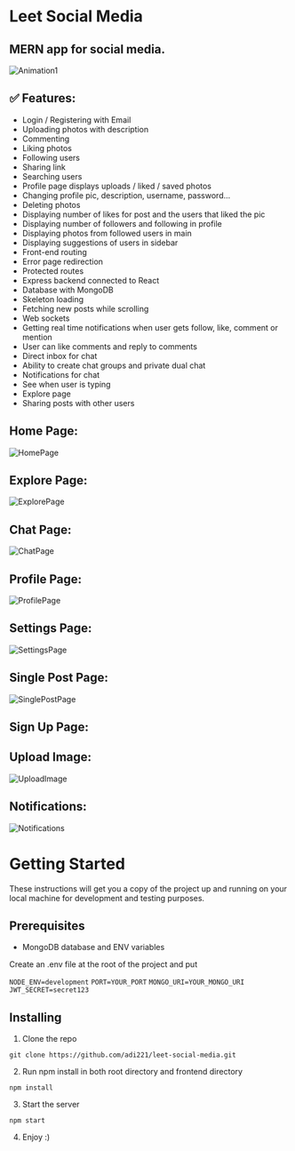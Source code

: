 # Leet Social Media

## MERN app for social media.

![Animation1](https://user-images.githubusercontent.com/34806925/126061695-30fca5aa-ec2d-43e9-8671-34451ad86dad.gif)

## ✅ Features:

- Login / Registering with Email
- Uploading photos with description
- Commenting
- Liking photos
- Following users
- Sharing link
- Searching users
- Profile page displays uploads / liked / saved photos
- Changing profile pic, description, username, password...
- Deleting photos
- Displaying number of likes for post and the users that liked the pic
- Displaying number of followers and following in profile
- Displaying photos from followed users in main
- Displaying suggestions of users in sidebar
- Front-end routing
- Error page redirection
- Protected routes
- Express backend connected to React
- Database with MongoDB
- Skeleton loading
- Fetching new posts while scrolling
- Web sockets
- Getting real time notifications when user gets follow, like, comment or mention
- User can like comments and reply to comments
- Direct inbox for chat
- Ability to create chat groups and private dual chat
- Notifications for chat
- See when user is typing
- Explore page
- Sharing posts with other users

## Home Page:

![HomePage](https://user-images.githubusercontent.com/34806925/126061709-35859048-0e46-4466-b0a5-a634742d3c4b.png)

## Explore Page:

![ExplorePage](https://user-images.githubusercontent.com/34806925/126061711-e9b9ca81-7990-4bdc-ab64-648ff3bbe94f.png)

## Chat Page:

![ChatPage](https://user-images.githubusercontent.com/34806925/126061843-151bfe77-02b2-4ee0-bc62-ab40c76948ca.png)

## Profile Page:

![ProfilePage](https://user-images.githubusercontent.com/34806925/126061716-d58e6118-7108-4438-af0f-1b7e9ded9867.png)

## Settings Page:

![SettingsPage](https://user-images.githubusercontent.com/34806925/126061717-93d702b5-deaf-475c-b169-1a15d4d8cd26.png)

## Single Post Page:

![SinglePostPage](https://user-images.githubusercontent.com/34806925/126061911-16992307-e9c0-42ab-b8c1-4c9e04ba8608.png)

## Sign Up Page:

## Upload Image:

![UploadImage](https://user-images.githubusercontent.com/34806925/126061712-78c68597-d70a-4998-97d9-437611137091.png)

## Notifications:

![Notifications](https://user-images.githubusercontent.com/34806925/126061951-596892be-3cd0-4604-8c0b-7df871111d2e.png)

# Getting Started

These instructions will get you a copy of the project up and running on your local machine for development and testing purposes.

## Prerequisites

- MongoDB database and ENV variables

Create an .env file at the root of the project and put

`NODE_ENV=development`
`PORT=YOUR_PORT`
`MONGO_URI=YOUR_MONGO_URI`
`JWT_SECRET=secret123`

## Installing

1. Clone the repo

```
git clone https://github.com/adi221/leet-social-media.git
```

2. Run npm install in both root directory and frontend directory

```
npm install
```

3. Start the server

```
npm start
```

4. Enjoy :)
